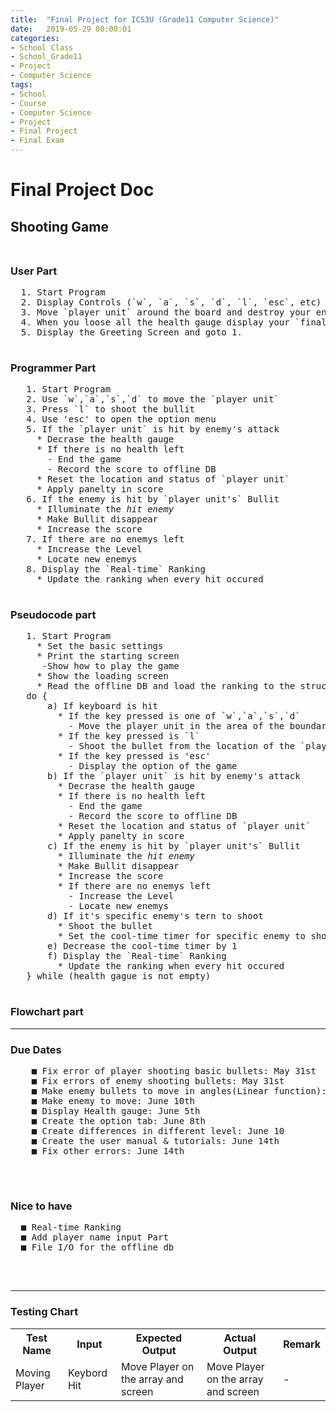 ```yaml
---
title:  "Final Project for ICS3U (Grade11 Computer Science)"
date:   2019-05-29 00:00:01
categories:
- School Class
- School_Grade11
- Project
- Computer Science
tags:
- School
- Course
- Computer Science
- Project
- Final Project
- Final Exam
---
```

<h1>Final Project Doc</h1>

## Shooting Game<br><br>
  <h3> User Part</h3>
  <pre>
  1. Start Program
  2. Display Controls (`w`, `a`, `s`, `d`, `l`, `esc`, etc)
  3. Move `player unit` around the board and destroy your enemies and try not to get hit
  4. When you loose all the health gauge display your `final score` and `rank`
  5. Display the Greeting Screen and goto 1.
  </pre>

  <h3> Programmer Part</h3>
  <pre>
   1. Start Program
   2. Use `w`,`a`,`s`,`d` to move the `player unit`
   3. Press `l` to shoot the bullit
   4. Use 'esc' to open the option menu
   5. If the `player unit` is hit by enemy's attack
     * Decrase the health gauge
     * If there is no health left
       - End the game
       - Record the score to offline DB
     * Reset the location and status of `player unit`
     * Apply panelty in score
   6. If the enemy is hit by `player unit's` Bullit
     * Illuminate the <i>hit enemy</i>
     * Make Bullit disappear
     * Increase the score
   7. If there are no enemys left
     * Increase the Level
     * Locate new enemys
   8. Display the `Real-time` Ranking
     * Update the ranking when every hit occured
     </pre>

   <h3> Pseudocode part</h3>

   <pre>
   1. Start Program
     * Set the basic settings
     * Print the starting screen
      -Show how to play the game
     * Show the loading screen
     * Read the offline DB and load the ranking to the structure array
   do {
       a) If keyboard is hit
         * If the key pressed is one of `w`,`a`,`s`,`d`
           - Move the player unit in the area of the boundary
         * If the key pressed is `l`
           - Shoot the bullet from the location of the `player unit`
         * If the key pressed is 'esc'
           - Display the option of the game
       b) If the `player unit` is hit by enemy's attack
         * Decrase the health gauge
         * If there is no health left
           - End the game
           - Record the score to offline DB
         * Reset the location and status of `player unit`
         * Apply panelty in score
       c) If the enemy is hit by `player unit's` Bullit
         * Illuminate the <i>hit enemy</i>
         * Make Bullit disappear
         * Increase the score
         * If there are no enemys left
           - Increase the Level
           - Locate new enemys
       d) If it's specific enemy's tern to shoot
         * Shoot the bullet
         * Set the cool-time timer for specific enemy to shoot bullet again
       e) Decrease the cool-time timer by 1
       f) Display the `Real-time` Ranking
         * Update the ranking when every hit occured
   } while (health gague is not empty)
   </pre>

   <h3> Flowchart part</h3>
<hr>
  <h3>Due Dates</h3>
   <pre>
    ■ Fix error of player shooting basic bullets: May 31st
    ■ Fix errors of enemy shooting bullets: May 31st
    ■ Make enemy bullets to move in angles(Linear function): June 8th
    ■ Make enemy to move: June 10th
    ■ Display Health gauge: June 5th
    ■ Create the option tab: June 8th
    ■ Create differences in different level: June 10
    ■ Create the user manual & tutorials: June 14th
    ■ Fix other errors: June 14th
   </pre>
<br>
<h3>Nice to have</h3>
 <pre>
  ■ Real-time Ranking
  ■ Add player name input Part
  ■ File I/O for the offline db
 </pre>

<br>
<hr>
  <h3>Testing Chart</h3>
  <table>
  <tr>
    <th>Test Name</th>
    <th>Input</th>
    <th>Expected Output</th>
    <th>Actual Output</th>
    <th>Remark</th>
  </tr>
  <tr>
    <td>Moving Player</td>
    <td>Keybord Hit</td>
    <td>Move Player on the array and screen</td>
    <td>Move Player on the array and screen</td>
    <td>-</td>
  </tr>
</table>
